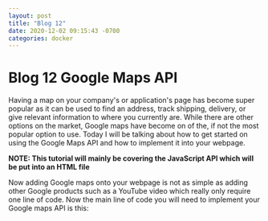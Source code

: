 ```yaml
---
layout: post
title: "Blog 12"
date: 2020-12-02 09:15:43 -0700
categories: docker
---
```

# Blog 12 Google Maps API

Having a map on your company's or application's page has become super popular as it can be used to find an address, track shipping, delivery, or give relevant information to where you currently are. 
While there are other options on the market, Google maps have become on of the, if not the most popular option to use.
Today I will be talking about how to get started on using the Google Maps API and how to implement it into your webpage. 

**NOTE: This tutorial will mainly be covering the JavaScript API which will be put into an HTML file**

Now adding Google maps onto your webpage is not as simple as adding other Google products such as a YouTube video which really only require one line of code. 
Now the main line of code you will need to implement your Google maps API is this:
> <script defer src="https://maps.googleapis.com/maps/api/js?key=YOUR_API_KEY&callback=initMap" </script>
While at first this may seem like a simple line, you will see part of the code says *YOUR_API_KEY*.
This is because you will need to generate your own key and have proper permission.
To start off, you will need to create a gmail account and find Google's *Project Selectors Page*.
You will have to set up billing information as you will pay depending on how much times you use it.
New accounts, however, may be given free credit to use. 
After you set up billing you can create a new project. 
You will then go to the credentials page and create an API key which will be associated with the project. 
Once you have done will be given a key which you can input into the section of code presented earlier. 
You are not done yet as this piece of code is only creating a callback. You will have to create a fuction using that callback called *InItMap*.
The other two required information is the the *center* and the *zoom*. 
The *center* is where you enter the coordinates where you want your map to focus. This is mainly used to locate the subject rather than a street address.
The *zoom* is where you state how close you wanted the map focused on a subject. 
For example, if you want to see the entire state of California you should have a low number zoom. If you want to focus on the building of your business, you should have a high zoom (about 15).
After this you should see you map on your webpage!
There are other features such as styling maps, drop pins, pan/zooming, and much more features that you should look at to meet your needs! 
Happy Coding!
